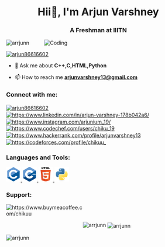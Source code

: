 <h1 align="center">Hii👋, I'm Arjun Varshney</h1>
<h3 align="center">A Freshman at IIITN</h3>

<img align="right" alt="Coding" width="400" src="https://user-images.githubusercontent.com/74038190/225813708-98b745f2-7d22-48cf-9150-083f1b00d6c9.gif">

<p align="left"> <img src="https://komarev.com/ghpvc/?username=arrjunn&label=Profile%20views&color=0e75b6&style=flat" alt="arrjunn" /> </p>

<p align="left"> <a href="https://twitter.com/arjun86616602" target="blank"><img src="https://img.shields.io/twitter/follow/arjun86616602?logo=twitter&style=for-the-badge" alt="arjun86616602" /></a> </p>

- 💬 Ask me about **C++,C,HTML,Python**

- 📫 How to reach me **arjunvarshney13@gmail.com**

<h3 align="left">Connect with me:</h3>
<p align="left">
<a href="https://twitter.com/arjun86616602" target="blank"><img align="center" src="https://raw.githubusercontent.com/rahuldkjain/github-profile-readme-generator/master/src/images/icons/Social/twitter.svg" alt="arjun86616602" height="30" width="40" /></a>
<a href="https://linkedin.com/in/https://www.linkedin.com/in/arjun-varshney-178b042a6/" target="blank"><img align="center" src="https://raw.githubusercontent.com/rahuldkjain/github-profile-readme-generator/master/src/images/icons/Social/linked-in-alt.svg" alt="https://www.linkedin.com/in/arjun-varshney-178b042a6/" height="30" width="40" /></a>
<a href="https://instagram.com/https://www.instagram.com/arjunium_19/" target="blank"><img align="center" src="https://raw.githubusercontent.com/rahuldkjain/github-profile-readme-generator/master/src/images/icons/Social/instagram.svg" alt="https://www.instagram.com/arjunium_19/" height="30" width="40" /></a>
<a href="https://www.codechef.com/users/https://www.codechef.com/users/chiku_19" target="blank"><img align="center" src="https://cdn.jsdelivr.net/npm/simple-icons@3.1.0/icons/codechef.svg" alt="https://www.codechef.com/users/chiku_19" height="30" width="40" /></a>
<a href="https://www.hackerrank.com/https://www.hackerrank.com/profile/arjunvarshney13" target="blank"><img align="center" src="https://raw.githubusercontent.com/rahuldkjain/github-profile-readme-generator/master/src/images/icons/Social/hackerrank.svg" alt="https://www.hackerrank.com/profile/arjunvarshney13" height="30" width="40" /></a>
<a href="https://codeforces.com/profile/https://codeforces.com/profile/chikuu_" target="blank"><img align="center" src="https://raw.githubusercontent.com/rahuldkjain/github-profile-readme-generator/master/src/images/icons/Social/codeforces.svg" alt="https://codeforces.com/profile/chikuu_" height="30" width="40" /></a>
</p>

<h3 align="left">Languages and Tools:</h3>
<p align="left"> <a href="https://www.cprogramming.com/" target="_blank" rel="noreferrer"> <img src="https://raw.githubusercontent.com/devicons/devicon/master/icons/c/c-original.svg" alt="c" width="40" height="40"/> </a> <a href="https://www.w3schools.com/cpp/" target="_blank" rel="noreferrer"> <img src="https://raw.githubusercontent.com/devicons/devicon/master/icons/cplusplus/cplusplus-original.svg" alt="cplusplus" width="40" height="40"/> </a> <a href="https://www.w3.org/html/" target="_blank" rel="noreferrer"> <img src="https://raw.githubusercontent.com/devicons/devicon/master/icons/html5/html5-original-wordmark.svg" alt="html5" width="40" height="40"/> </a> <a href="https://www.python.org" target="_blank" rel="noreferrer"> <img src="https://raw.githubusercontent.com/devicons/devicon/master/icons/python/python-original.svg" alt="python" width="40" height="40"/> </a> </p>

<h3 align="left">Support:</h3>
<p><a href="https://www.buymeacoffee.com/https://www.buymeacoffee.com/chikuu"> <img align="left" src="https://cdn.buymeacoffee.com/buttons/v2/default-yellow.png" height="50" width="210" alt="https://www.buymeacoffee.com/chikuu" /></a></p><br><br>

<p><img align="left" src="https://github-readme-stats.vercel.app/api/top-langs?username=arrjunn&show_icons=true&locale=en&layout=compact" alt="arrjunn" /></p>

<p>&nbsp;<img align="center" src="https://github-readme-stats.vercel.app/api?username=arrjunn&show_icons=true&locale=en" alt="arrjunn" /></p>

<p><img align="center" src="https://github-readme-streak-stats.herokuapp.com/?user=arrjunn&" alt="arrjunn" /></p>
